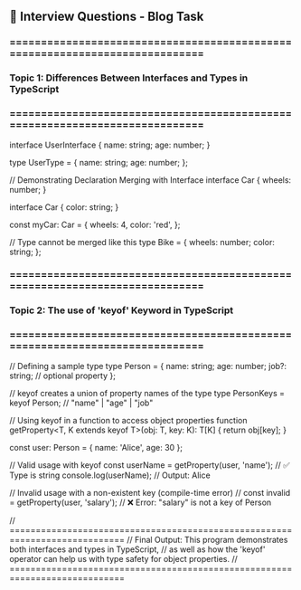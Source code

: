 ## 🎯 Interview Questions - Blog Task

### ============================================================================
### Topic 1: Differences Between Interfaces and Types in TypeScript
### ============================================================================

interface UserInterface {
  name: string;
  age: number;
}

type UserType = {
  name: string;
  age: number;
};

// Demonstrating Declaration Merging with Interface
interface Car {
  wheels: number;
}

interface Car {
  color: string;
}

const myCar: Car = {
  wheels: 4,
  color: 'red',
};

// Type cannot be merged like this
type Bike = {
  wheels: number;
  color: string;
};

### ============================================================================
### Topic 2: The use of 'keyof' Keyword in TypeScript
### ============================================================================

// Defining a sample type
type Person = {
  name: string;
  age: number;
  job?: string; // optional property
};

// keyof creates a union of property names of the type
type PersonKeys = keyof Person;  // "name" | "age" | "job"

// Using keyof in a function to access object properties
function getProperty<T, K extends keyof T>(obj: T, key: K): T[K] {
  return obj[key];
}

const user: Person = { name: 'Alice', age: 30 };

// Valid usage with keyof
const userName = getProperty(user, 'name'); // ✅ Type is string
console.log(userName); // Output: Alice

// Invalid usage with a non-existent key (compile-time error)
// const invalid = getProperty(user, 'salary'); // ❌ Error: "salary" is not a key of Person

// ============================================================================
// Final Output: This program demonstrates both interfaces and types in TypeScript, 
// as well as how the 'keyof' operator can help us with type safety for object properties.
// ============================================================================
